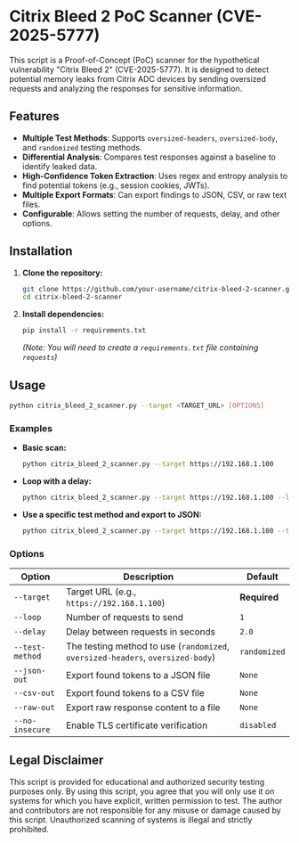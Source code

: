 # Citrix Bleed 2 PoC Scanner (CVE-2025-5777)

This script is a Proof-of-Concept (PoC) scanner for the hypothetical vulnerability "Citrix Bleed 2" (CVE-2025-5777). It is designed to detect potential memory leaks from Citrix ADC devices by sending oversized requests and analyzing the responses for sensitive information.

## Features

- **Multiple Test Methods**: Supports `oversized-headers`, `oversized-body`, and `randomized` testing methods.
- **Differential Analysis**: Compares test responses against a baseline to identify leaked data.
- **High-Confidence Token Extraction**: Uses regex and entropy analysis to find potential tokens (e.g., session cookies, JWTs).
- **Multiple Export Formats**: Can export findings to JSON, CSV, or raw text files.
- **Configurable**: Allows setting the number of requests, delay, and other options.

## Installation

1.  **Clone the repository:**
    ```bash
    git clone https://github.com/your-username/citrix-bleed-2-scanner.git
    cd citrix-bleed-2-scanner
    ```

2.  **Install dependencies:**
    ```bash
    pip install -r requirements.txt
    ```
    *(Note: You will need to create a `requirements.txt` file containing `requests`)*

## Usage

```bash
python citrix_bleed_2_scanner.py --target <TARGET_URL> [OPTIONS]
```

### Examples

-   **Basic scan:**
    ```bash
    python citrix_bleed_2_scanner.py --target https://192.168.1.100
    ```

-   **Loop with a delay:**
    ```bash
    python citrix_bleed_2_scanner.py --target https://192.168.1.100 --loop 10 --delay 5
    ```

-   **Use a specific test method and export to JSON:**
    ```bash
    python citrix_bleed_2_scanner.py --target https://192.168.1.100 --test-method oversized-body --json-out results.json
    ```

### Options

| Option              | Description                                                              | Default      |
| ------------------- | ------------------------------------------------------------------------ | ------------ |
| `--target`          | Target URL (e.g., `https://192.168.1.100`)                               | **Required** |
| `--loop`            | Number of requests to send                                               | `1`          |
| `--delay`           | Delay between requests in seconds                                        | `2.0`        |
| `--test-method`     | The testing method to use (`randomized`, `oversized-headers`, `oversized-body`) | `randomized` |
| `--json-out`        | Export found tokens to a JSON file                                       | `None`       |
| `--csv-out`         | Export found tokens to a CSV file                                        | `None`       |
| `--raw-out`         | Export raw response content to a file                                    | `None`       |
| `--no-insecure`     | Enable TLS certificate verification                                      | `disabled`   |


## Legal Disclaimer

This script is provided for educational and authorized security testing purposes only. By using this script, you agree that you will only use it on systems for which you have explicit, written permission to test. The author and contributors are not responsible for any misuse or damage caused by this script. Unauthorized scanning of systems is illegal and strictly prohibited.
